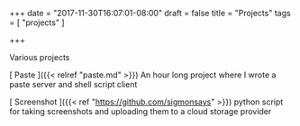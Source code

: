 +++
date = "2017-11-30T16:07:01-08:00"
draft = false
title = "Projects"
tags = [ "projects" ]

+++

Various projects

[ Paste ]({{< relref "paste.md" >}})
An hour long project where I wrote a paste server and shell script client

[ Screenshot ]({{< ref "https://github.com/sigmonsays" >}})
python script for taking screenshots and uploading them to a cloud storage provider 
